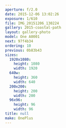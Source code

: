 ```yaml
---
aperture: f/2.0
date: 2015-12-06 13:02:26
exposure: 1/610
file: IMG_20151206_130224
gallery: 2015-coastal-path
layout: gallery-photo
model: One A0001
next: 97f4b34
ordering: 10
previous: 0b83b43
sizes:
  1920x1080:
    height: 1080
    width: 1920
  640w:
    height: 360
    width: 640
  200x200:
    height: 200
    width: 200
  96x96:
    height: 96
    width: 96
title: null
make: OnePlus
---
```

